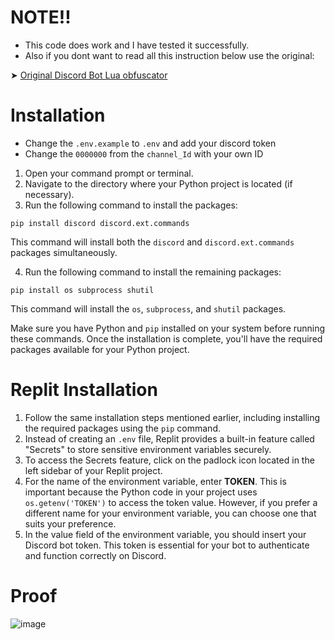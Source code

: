 # NOTE!!
- This code does work and I have tested it successfully.
- Also if you dont want to read all this instruction below use the original:

➤ [Original Discord Bot Lua obfuscator](https://github.com/yunglean4171/discord-bot-lua-obfuscator)



# Installation
- Change the `.env.example` to `.env` and add your discord token
- Change the `0000000` from the `channel_Id` with your own ID

1. Open your command prompt or terminal.
2. Navigate to the directory where your Python project is located (if necessary).
3. Run the following command to install the packages:
```shell
pip install discord discord.ext.commands
```
This command will install both the `discord` and `discord.ext.commands` packages simultaneously.

4. Run the following command to install the remaining packages:
```shell
pip install os subprocess shutil
```
This command will install the `os`, `subprocess`, and `shutil` packages.

Make sure you have Python and `pip` installed on your system before running these commands. Once the installation is complete, you'll have the required packages available for your Python project.

# Replit Installation
1. Follow the same installation steps mentioned earlier, including installing the required packages using the `pip` command.
2. Instead of creating an `.env` file, Replit provides a built-in feature called "Secrets" to store sensitive environment variables securely.
3. To access the Secrets feature, click on the padlock icon located in the left sidebar of your Replit project.
4. For the name of the environment variable, enter **TOKEN**. This is important because the Python code in your project uses `os.getenv('TOKEN')` to access the token value. However, if you prefer a different name for your environment variable, you can choose one that suits your preference.
5. In the value field of the environment variable, you should insert your Discord bot token. This token is essential for your bot to authenticate and function correctly on Discord.


# Proof
![image](https://github.com/YellowGreg/Discord-Bot-Lua-Obfuscator/assets/101320329/7e18fa18-f96a-4444-a21f-fbb6a3b256b9)

